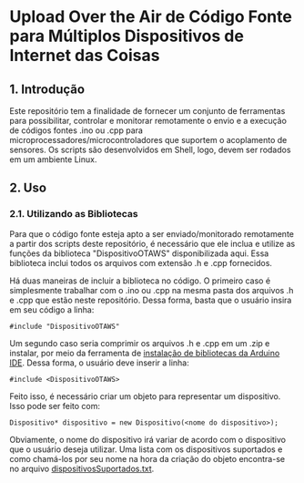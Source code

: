 # Upload Over the Air de Código Fonte para Múltiplos Dispositivos de Internet das Coisas

## 1. Introdução

Este repositório tem a finalidade de fornecer um conjunto de ferramentas para possibilitar, controlar e monitorar remotamente o envio e a execução de códigos fontes .ino ou .cpp para microprocessadores/microcontroladores que suportem o acoplamento de sensores. Os scripts são desenvolvidos em Shell, logo, devem ser rodados em um ambiente Linux.

## 2. Uso

### 2.1. Utilizando as Bibliotecas

Para que o código fonte esteja apto a ser enviado/monitorado remotamente a partir dos scripts deste repositório, é necessário que ele inclua e utilize as funções da biblioteca "DispositivoOTAWS" disponibilizada aqui. Essa biblioteca inclui todos os arquivos com extensão .h e .cpp fornecidos.

Há duas maneiras de incluir a biblioteca no código. O primeiro caso é simplesmente trabalhar com o .ino ou .cpp na mesma pasta dos arquivos .h e .cpp que estão neste repositório. Dessa forma, basta que o usuário insira em seu código a linha:

`#include "DispositivoOTAWS"`

Um segundo caso seria comprimir os arquivos .h e .cpp em um .zip e instalar, por meio da ferramenta de [instalação de bibliotecas da Arduino IDE](https://www.robocore.net/tutoriais/adicionando-bibliotecas-na-ide-arduino#:~:text=Dispon%C3%ADvel%20na%20IDE%20do%20Arduino,Include%20Library). Dessa forma, o usuário deve inserir a linha:

`#include <DispositivoOTAWS>`

Feito isso, é necessário criar um objeto para representar um dispositivo. Isso pode ser feito com:

`Dispositivo* dispositivo = new Dispositivo(<nome do dispositivo>);`

Obviamente, o nome do dispositivo irá variar de acordo com o dispositivo que o usuário deseja utilizar. Uma lista com os dispositivos suportados e como chamá-los por seu nome na hora da criação do objeto encontra-se no arquivo [dispositivosSuportados.txt](https://github.com/enzocussuol/OTA-Multiplos-Dispositivos/blob/main/dispositivosSuportados.txt).
